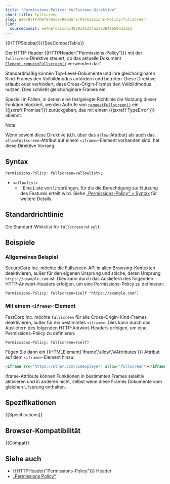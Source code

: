 ```yaml
---
title: "Permissions-Policy: fullscreen-Direktive"
short-title: fullscreen
slug: Web/HTTP/Reference/Headers/Permissions-Policy/fullscreen
l10n:
  sourceCommit: ee756fd51ccbc4820a4b334aa753648650ad1d51
---
```


{{HTTPSidebar}}{{SeeCompatTable}}

Der HTTP-Header {{HTTPHeader("Permissions-Policy")}} mit der `fullscreen`-Direktive steuert, ob das aktuelle Dokument [`Element.requestFullscreen()`](/de/docs/Web/API/Element/requestFullscreen) verwenden darf.

Standardmäßig können Top-Level-Dokumente und ihre gleichoriginären Kind-Frames den Vollbildmodus anfordern und betreten. Diese Direktive erlaubt oder verhindert, dass Cross-Origin-Frames den Vollbildmodus nutzen. Dies schließt gleichoriginäre Frames ein.

Speziell in Fällen, in denen eine festgelegte Richtlinie die Nutzung dieser Funktion blockiert, werden Aufrufe von [`requestFullscreen()`](/de/docs/Web/API/Element/requestFullscreen) ein {{jsxref('Promise')}} zurückgeben, das mit einem {{jsxref('TypeError')}} ablehnt.

> [!NOTE]
> Wenn sowohl diese Direktive (d.h. über das `allow`-Attribut) als auch das `allowfullscreen`-Attribut auf einem `<iframe>`-Element vorhanden sind, hat diese Direktive Vorrang.

## Syntax

```http
Permissions-Policy: fullscreen=<allowlist>;
```

- `<allowlist>`
  - : Eine Liste von Ursprüngen, für die die Berechtigung zur Nutzung des Features erteilt wird. Siehe [„Permissions-Policy“ > Syntax](/de/docs/Web/HTTP/Reference/Headers/Permissions-Policy#syntax) für weitere Details.

## Standardrichtlinie

Die Standard-Whitelist für `fullscreen` ist `self`.

## Beispiele

### Allgemeines Beispiel

SecureCorp Inc. möchte die Fullscreen-API in allen Browsing-Kontexten deaktivieren, außer für den eigenen Ursprung und solche, deren Ursprung `https://example.com` ist. Dies kann durch das Ausliefern des folgenden HTTP-Antwort-Headers erfolgen, um eine Permissions-Policy zu definieren:

```http
Permissions-Policy: fullscreen=(self "https://example.com")
```

### Mit einem `<iframe>`-Element

FastCorp Inc. möchte `fullscreen` für alle Cross-Origin-Kind-Frames deaktivieren, außer für ein bestimmtes `<iframe>`. Dies kann durch das Ausliefern des folgenden HTTP-Antwort-Headers erfolgen, um eine Permissions-Policy zu definieren:

```http
Permissions-Policy: fullscreen=(self)
```

Fügen Sie dann ein {{HTMLElement('iframe','allow','#Attributes')}} Attribut auf dem `<iframe>`-Element hinzu:

```html
<iframe src="https://other.com/videoplayer" allow="fullscreen"></iframe>
```

Iframe-Attribute können Funktionen in bestimmten Frames selektiv aktivieren und in anderen nicht, selbst wenn diese Frames Dokumente vom gleichen Ursprung enthalten.

## Spezifikationen

{{Specifications}}

## Browser-Kompatibilität

{{Compat}}

## Siehe auch

- {{HTTPHeader("Permissions-Policy")}} Header
- [„Permissions Policy“](/de/docs/Web/HTTP/Guides/Permissions_Policy)

